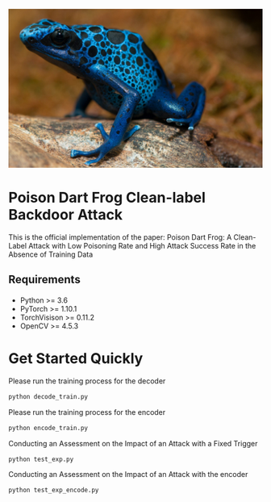 

![image](poison-dart.png)


# Poison Dart Frog Clean-label Backdoor Attack

This is the official implementation of the paper: Poison Dart Frog: A Clean-Label Attack with Low Poisoning Rate and High Attack Success Rate in the Absence of Training Data


## Requirements
####
- Python >= 3.6
- PyTorch >= 1.10.1
- TorchVisison >= 0.11.2
- OpenCV >= 4.5.3


# Get Started Quickly
Please run the training process for the decoder
```python
python decode_train.py
```

Please run the training process for the encoder

```python
python encode_train.py
```

Conducting an Assessment on the Impact of an Attack with a Fixed Trigger
```python
python test_exp.py
```

Conducting an Assessment on the Impact of an Attack with the encoder
```python
python test_exp_encode.py
```


